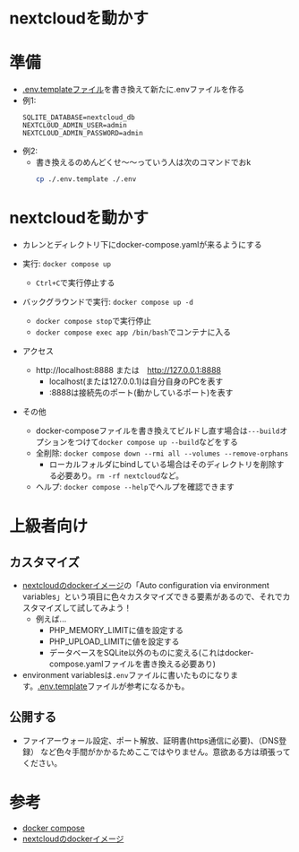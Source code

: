 # nextcloudを動かす 

# 準備
- [.env.templateファイル](./.env.template)を書き換えて新たに.envファイルを作る
- 例1: 
    ```.env
    SQLITE_DATABASE=nextcloud_db
    NEXTCLOUD_ADMIN_USER=admin
    NEXTCLOUD_ADMIN_PASSWORD=admin
    ```
- 例2: 
    - 書き換えるのめんどくせ〜〜っていう人は次のコマンドでおk 
        ```cp.sh
        cp ./.env.template ./.env
        ``` 


# nextcloudを動かす 
- カレンとディレクトリ下にdocker-compose.yamlが来るようにする

- 実行: ```docker compose up```
    - ```Ctrl+C```で実行停止する

- バックグラウンドで実行: ```docker compose up -d```
    - ```docker compose stop```で実行停止 
    - ```docker compose exec app /bin/bash```でコンテナに入る 

- アクセス
    - http://localhost:8888 または　http://127.0.0.1:8888
        - localhost(または127.0.0.1)は自分自身のPCを表す 
        - :8888は接続先のポート(動かしているポート)を表す 

- その他
    - docker-composeファイルを書き換えてビルドし直す場合は```---build```オプションをつけて```docker compose up --build```などをする  
    - 全削除: ```docker compose down --rmi all --volumes --remove-orphans```
        - ローカルフォルダにbindしている場合はそのディレクトリを削除する必要あり。```rm -rf nextcloud```など。
    - ヘルプ: ```docker compose --help```でヘルプを確認できます 

# 上級者向け
## カスタマイズ
- [nextcloudのdockerイメージ](https://hub.docker.com/_/nextcloud)の「Auto configuration via environment variables」という項目に色々カスタマイズできる要素があるので、それでカスタマイズして試してみよう！
    - 例えば...
        - PHP_MEMORY_LIMITに値を設定する
        - PHP_UPLOAD_LIMITに値を設定する
        - データベースをSQLite以外のものに変える(これはdocker-compose.yamlファイルを書き換える必要あり) 
- environment variablesは```.env```ファイルに書いたものになります。[.env.template](./.env/template)ファイルが参考になるかも。 

## 公開する
- ファイアーウォール設定、ポート解放、証明書(https通信に必要)、（DNS登録） など色々手間がかかるためここではやりません。意欲ある方は頑張ってください。  

# 参考
- [docker compose](https://docs.docker.jp/engine/reference/commandline/compose_toc.html) 
- [nextcloudのdockerイメージ](https://hub.docker.com/_/nextcloud)